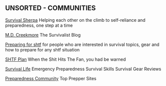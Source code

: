 
## UNSORTED - COMMUNITIES

[Survival Sherpa](https://survivalsherpa.wordpress.com)
Helping each other on the climb to self-reliance and preparedness, one step at a time

[M.D. Creekmore](http://www.thesurvivalistblog.net/)
The Survivalist Blog

[Preparing for shtf](http://prepforshtf.com/)
for people who are interested in survival topics, gear and how to prepare for any shtf situation

[SHTF Plan](http://www.shtfplan.com/)
When the Shit Hits The Fan, you had be warned

[Survival Life](https://survivallife.com/)
Emergency Preparedness
Survival Skills
Survival Gear Reviews

[Preparedness Community](http://topprepperwebsites.com/)
Top Prepper Sites
